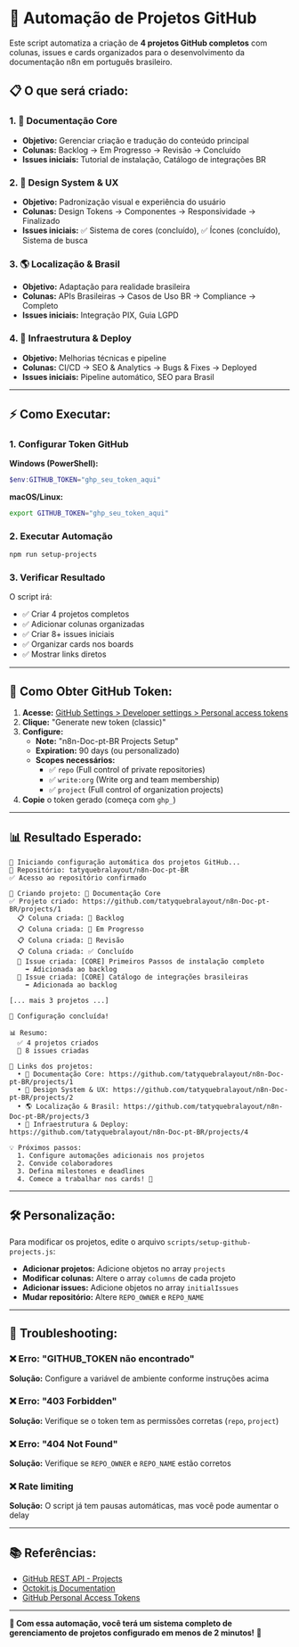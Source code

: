# 🚀 Automação de Projetos GitHub

Este script automatiza a criação de **4 projetos GitHub completos** com colunas, issues e cards organizados para o desenvolvimento da documentação n8n em português brasileiro.

## 📋 **O que será criado:**

### **1. 📝 Documentação Core**
- **Objetivo:** Gerenciar criação e tradução do conteúdo principal
- **Colunas:** Backlog → Em Progresso → Revisão → Concluído
- **Issues iniciais:** Tutorial de instalação, Catálogo de integrações BR

### **2. 🎨 Design System & UX**  
- **Objetivo:** Padronização visual e experiência do usuário
- **Colunas:** Design Tokens → Componentes → Responsividade → Finalizado
- **Issues iniciais:** ✅ Sistema de cores (concluído), ✅ Ícones (concluído), Sistema de busca

### **3. 🌎 Localização & Brasil**
- **Objetivo:** Adaptação para realidade brasileira
- **Colunas:** APIs Brasileiras → Casos de Uso BR → Compliance → Completo  
- **Issues iniciais:** Integração PIX, Guia LGPD

### **4. 🚀 Infraestrutura & Deploy**
- **Objetivo:** Melhorias técnicas e pipeline
- **Colunas:** CI/CD → SEO & Analytics → Bugs & Fixes → Deployed
- **Issues iniciais:** Pipeline automático, SEO para Brasil

---

## ⚡ **Como Executar:**

### **1. Configurar Token GitHub**

**Windows (PowerShell):**
```powershell
$env:GITHUB_TOKEN="ghp_seu_token_aqui"
```

**macOS/Linux:**
```bash
export GITHUB_TOKEN="ghp_seu_token_aqui"
```

### **2. Executar Automação**
```bash
npm run setup-projects
```

### **3. Verificar Resultado**
O script irá:
- ✅ Criar 4 projetos completos
- ✅ Adicionar colunas organizadas
- ✅ Criar 8+ issues iniciais
- ✅ Organizar cards nos boards
- ✅ Mostrar links diretos

---

## 🔑 **Como Obter GitHub Token:**

1. **Acesse:** [GitHub Settings > Developer settings > Personal access tokens](https://github.com/settings/tokens)
2. **Clique:** "Generate new token (classic)"
3. **Configure:**
   - **Note:** "n8n-Doc-pt-BR Projects Setup"
   - **Expiration:** 90 days (ou personalizado)
   - **Scopes necessários:**
     - ✅ `repo` (Full control of private repositories)
     - ✅ `write:org` (Write org and team membership)
     - ✅ `project` (Full control of organization projects)
4. **Copie** o token gerado (começa com `ghp_`)

---

## 📊 **Resultado Esperado:**

```
🚀 Iniciando configuração automática dos projetos GitHub...
📁 Repositório: tatyquebralayout/n8n-Doc-pt-BR
✅ Acesso ao repositório confirmado

🔨 Criando projeto: 📝 Documentação Core
✅ Projeto criado: https://github.com/tatyquebralayout/n8n-Doc-pt-BR/projects/1
  📋 Coluna criada: 📝 Backlog
  📋 Coluna criada: 🔄 Em Progresso
  📋 Coluna criada: 👀 Revisão
  📋 Coluna criada: ✅ Concluído
  📝 Issue criada: [CORE] Primeiros Passos de instalação completo
    ➡️ Adicionada ao backlog
  📝 Issue criada: [CORE] Catálogo de integrações brasileiras
    ➡️ Adicionada ao backlog

[... mais 3 projetos ...]

🎉 Configuração concluída!

📊 Resumo:
  ✅ 4 projetos criados
  📝 8 issues criadas

🔗 Links dos projetos:
  • 📝 Documentação Core: https://github.com/tatyquebralayout/n8n-Doc-pt-BR/projects/1
  • 🎨 Design System & UX: https://github.com/tatyquebralayout/n8n-Doc-pt-BR/projects/2
  • 🌎 Localização & Brasil: https://github.com/tatyquebralayout/n8n-Doc-pt-BR/projects/3
  • 🚀 Infraestrutura & Deploy: https://github.com/tatyquebralayout/n8n-Doc-pt-BR/projects/4

💡 Próximos passos:
  1. Configure automações adicionais nos projetos
  2. Convide colaboradores
  3. Defina milestones e deadlines
  4. Comece a trabalhar nos cards! 🚀
```

---

## 🛠️ **Personalização:**

Para modificar os projetos, edite o arquivo `scripts/setup-github-projects.js`:

- **Adicionar projetos:** Adicione objetos no array `projects`
- **Modificar colunas:** Altere o array `columns` de cada projeto
- **Adicionar issues:** Adicione objetos no array `initialIssues`
- **Mudar repositório:** Altere `REPO_OWNER` e `REPO_NAME`

---

## 🔧 **Troubleshooting:**

### **❌ Erro: "GITHUB_TOKEN não encontrado"**
**Solução:** Configure a variável de ambiente conforme instruções acima

### **❌ Erro: "403 Forbidden"**
**Solução:** Verifique se o token tem as permissões corretas (`repo`, `project`)

### **❌ Erro: "404 Not Found"**
**Solução:** Verifique se `REPO_OWNER` e `REPO_NAME` estão corretos

### **❌ Rate limiting**
**Solução:** O script já tem pausas automáticas, mas você pode aumentar o delay

---

## 📚 **Referências:**

- [GitHub REST API - Projects](https://docs.github.com/en/rest/projects)
- [Octokit.js Documentation](https://octokit.github.io/rest.js/)
- [GitHub Personal Access Tokens](https://docs.github.com/en/authentication/keeping-your-account-and-data-secure/creating-a-personal-access-token)

---

**🎯 Com essa automação, você terá um sistema completo de gerenciamento de projetos configurado em menos de 2 minutos!** 🚀 